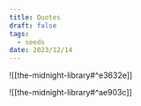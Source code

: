 ```yaml
---
title: Quotes
draft: false
tags:
  - seeds
date: 2023/12/14
---
```

![[the-midnight-library#^e3632e]]

![[the-midnight-library#^ae903c]]